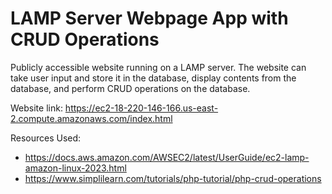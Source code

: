 # LAMP Server Webpage App with CRUD Operations

Publicly accessible website running on a LAMP server. The website can take user input and store it in the database, display contents from the database, and perform CRUD operations on the database.

Website link: https://ec2-18-220-146-166.us-east-2.compute.amazonaws.com/index.html

Resources Used:
- https://docs.aws.amazon.com/AWSEC2/latest/UserGuide/ec2-lamp-amazon-linux-2023.html
- https://www.simplilearn.com/tutorials/php-tutorial/php-crud-operations
